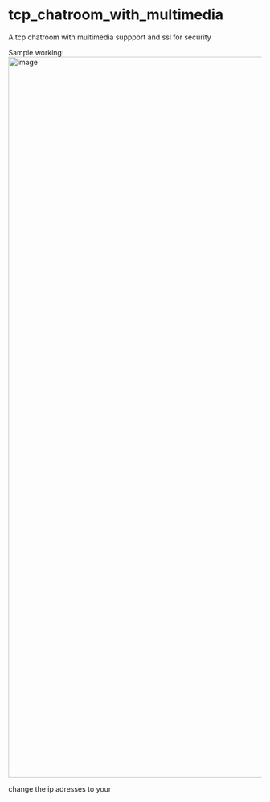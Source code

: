 # tcp_chatroom_with_multimedia
A tcp chatroom with multimedia suppport and ssl for security

Sample working:
<img width="1435" alt="image" src="https://github.com/SupratikV/tcp_chatroom_with_multimedia/assets/76445159/6cf6ff3a-a0af-4eb8-97ad-45679a703a6d">

change the ip adresses to your 
